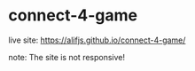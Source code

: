 # connect-4-game
live site:  https://alifjs.github.io/connect-4-game/

note: The site is not responsive!

